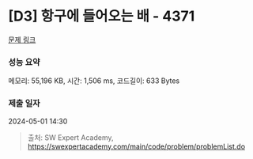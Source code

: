 # [D3] 항구에 들어오는 배 - 4371 

[문제 링크](https://swexpertacademy.com/main/code/problem/problemDetail.do?contestProbId=AWMedCxalW8DFAXd) 

### 성능 요약

메모리: 55,196 KB, 시간: 1,506 ms, 코드길이: 633 Bytes

### 제출 일자

2024-05-01 14:30



> 출처: SW Expert Academy, https://swexpertacademy.com/main/code/problem/problemList.do